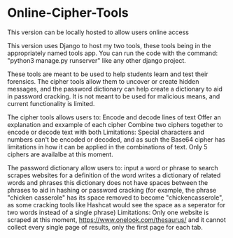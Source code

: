 # Online-Cipher-Tools
This version can be locally hosted to allow users online access 

This version uses Django to host my two tools, these tools being in the appropriately named tools app. You can run the code with the command: "python3 manage.py runserver" like any other django project.

These tools are meant to be used to help students learn and test their forensics. The cipher tools allow them to uncover or create hidden messages, and the password dictionary can help create a dictionary to aid in password cracking. It is not meant to be used for malicious means, and current functionality is limited.

The cipher tools allows users to: Encode and decode lines of text Offer an explanation and exxample of each cipher Combine two ciphers together to encode or decode text with both Limitations: Special characters and numbers can't be encoded or decoded, and as such the Base64 cipher has limitations in how it can be applied in the combinations of text. Only 5 ciphers are availalbe at this moment.

The password dictionary allow users to: input a word or phrase to search scrapes websites for a definition of the word writes a dictionary of related words and phrases this dictionary does not have spaces between the phrases to aid in hashing or password cracking (for example, the phrase "chicken casserole" has its space removed to become "chickencasserole", as some cracking tools like Hashcat would see the space as a seperator for two words instead of a single phrase) Limitations: Only one website is scraped at this moment, https://www.onelook.com/thesaurus/ and it cannot collect every single page of results, only the first page for each tab.
